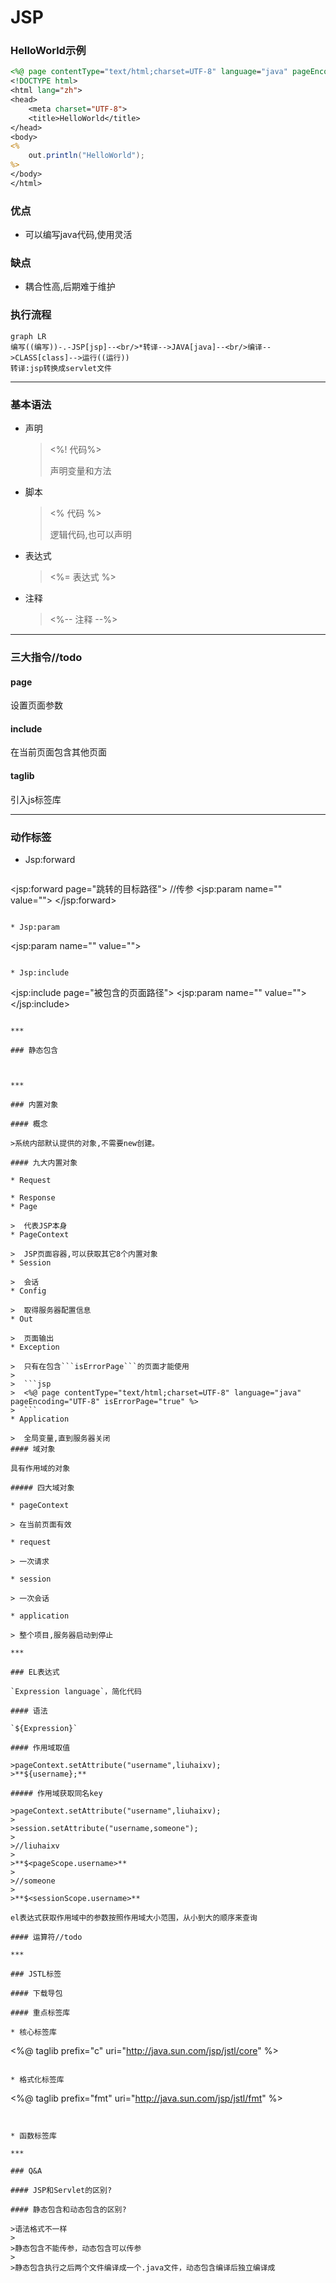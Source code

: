 # JSP

### HelloWorld示例

```jsp
<%@ page contentType="text/html;charset=UTF-8" language="java" pageEncoding="UTF-8" %>
<!DOCTYPE html>
<html lang="zh">
<head>
    <meta charset="UTF-8">
    <title>HelloWorld</title>
</head>
<body>
<%
    out.println("HelloWorld");
%>
</body>
</html>
```

### 优点

* 可以编写java代码,使用灵活

### 缺点

* 耦合性高,后期难于维护

### 执行流程

```mermaid
graph LR
编写((编写))-.-JSP[jsp]--<br/>*转译-->JAVA[java]--<br/>编译-->CLASS[class]-->运行((运行))
转译:jsp转换成servlet文件
```

***

### 基本语法

* 声明

  > <%! 代码%>
  >
  > 声明变量和方法

* 脚本

  > <% 代码 %>
  >
  > 逻辑代码,也可以声明

* 表达式

  ><%= 表达式 %>

* 注释

  > <%-- 注释 --%>

***

### 三大指令//todo

#### page

设置页面参数

#### include 

在当前页面包含其他页面

#### taglib

引入js标签库

***

### 动作标签

* Jsp:forward

  ```
<jsp:forward page="跳转的目标路径">
		//传参
		<jsp:param name="" value="">
	</jsp:forward>
  ```
  
* Jsp:param

```
  <jsp:param name="" value="">
```

* Jsp:include

  ```
  <jsp:include page="被包含的页面路径">
  	<jsp:param name="" value="">
  </jsp:include>

  ```

***

### 静态包含



***

### 内置对象

#### 概念

>系统内部默认提供的对象,不需要new创建。

#### 九大内置对象

* Request

* Response
* Page
  
  >  代表JSP本身
* PageContext
  
  >  JSP页面容器,可以获取其它8个内置对象
* Session
  
  >  会话
* Config
  
  >  取得服务器配置信息
* Out
  
  >  页面输出
* Exception
  
  >  只有在包含```isErrorPage```的页面才能使用
  >
  >  ```jsp
  >  <%@ page contentType="text/html;charset=UTF-8" language="java" pageEncoding="UTF-8" isErrorPage="true" %>
  >  ```
* Application
  
  >  全局变量,直到服务器关闭
#### 域对象

具有作用域的对象

##### 四大域对象

* pageContext

  > 在当前页面有效

* request

  > 一次请求

* session

  > 一次会话

* application

  > 整个项目,服务器启动到停止

***

### EL表达式

`Expression language`，简化代码

#### 语法

`${Expression}`

#### 作用域取值

>pageContext.setAttribute("username",liuhaixv);
>**${username};**

##### 作用域获取同名key

>pageContext.setAttribute("username",liuhaixv);
>
>session.setAttribute("username,someone");
>
>//liuhaixv
>
>**$<pageScope.username>**
>
>//someone
>
>**$<sessionScope.username>**

el表达式获取作用域中的参数按照作用域大小范围，从小到大的顺序来查询

#### 运算符//todo

***

### JSTL标签

#### 下载导包

#### 重点标签库

* 核心标签库

  ```
  <%@ taglib prefix="c" uri="http://java.sun.com/jsp/jstl/core" %>
  ```

* 格式化标签库

  ```
  <%@ taglib prefix="fmt" uri="http://java.sun.com/jsp/jstl/fmt" %>
  ```


* 函数标签库

***

### Q&A

#### JSP和Servlet的区别?

#### 静态包含和动态包含的区别?

>语法格式不一样
>
>静态包含不能传参，动态包含可以传参
>
>静态包含执行之后两个文件编译成一个.java文件，动态包含编译后独立编译成
